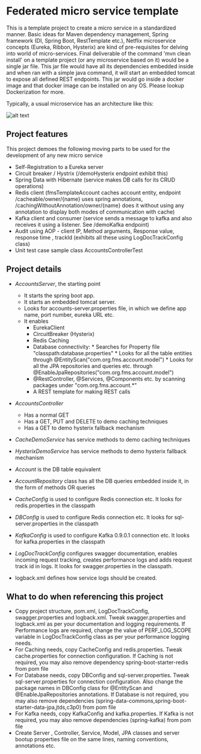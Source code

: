 Federated micro service template
==================================

This is a template project to create a micro service in a standardized manner. Basic ideas for Maven dependency management, Spring framework (DI, Spring Boot, RestTemplate etc.), Netflix microservice concepts (Eureka, Ribbon, Hysterix) are kind of pre-requisites for delving into world of micro-services. Final deliverable of the command 'mvn clean install' on a template project (or any microservice based on it) would be a single jar file. This jar file would have all its dependencies embedded inside and when ran with a simple java command, it will start an embedded tomcat to expose all defined REST endpoints. This jar would go inside a docker image and that docker image can be installed on any OS. Please lookup Dockerization for more.


Typically, a usual microservice has an architecture like this:

![alt text](https://cloud.githubusercontent.com/assets/5894094/26773580/7d515ef2-49e9-11e7-91fa-c3f006b2ebc1.PNG)

Project features
-----------------
This project demoes the following moving parts to be used for the development of any new micro service
* Self-Registration to a Eureka server
* Circuit breaker / Hystrix (/demoHysterix endpoint exhibit this)
* Spring Data with Hibernate (service makes DB calls for its CRUD operations)
* Redis client (fmsTemplateAccount caches account entity, endpoint /cacheable/owner/{name} uses spring annotations, /cachingWithoutAnnotation/owner/{name} does it without using any annotation to display both modes of communication with cache)
* Kafka client and consumer (service sends a message to kafka and also receives it using a listener. See /demoKafka endpoint)
* Audit using AOP - client IP, Method arguments, Response value, response time , trackId  (exhibits all these using LogDocTrackConfig class)
* Unit test case sample class AccountsControllerTest

Project details
----------------
* *AccountsServer*, the starting point 
  * It starts the spring boot app.
  *	It starts an embedded tomcat server.
  *	Looks for accounts-server.properties file, in which we define app name, port number, eureka URL etc. 
  *	It enables
    * EurekaClient
    * CircuitBreaker (Hysterix)
    * Redis Caching
    * Database connectivity:
			  * Searches for Property file "classpath:database.properties"
			  * Looks for all the table entities through @EntityScan("com.org.fms.account.model")
			  * Looks for all the JPA repositories and queries etc. through @EnableJpaRepositories("com.org.fms.account.model")
	* @RestController, @Services, @Components etc. by scanning packages under "com.org.fms.account.*"
	* A REST template for making REST calls

* *AccountsController* 
  * Has a normal GET
  * Has a GET, PUT and DELETE to demo caching techniques
  * Has a GET to demo hysterix fallback mechanism
	
* *CacheDemoService* has service methods to demo caching techniques

* *HysterixDemoService* has service methods to demo hysterix fallback mechanism

* *Account* is the DB table equivalent

* *AccountRepository* class has all the DB queries embedded inside it, in the form of methods OR queries

* *CacheConfig* is used to configure Redis connection etc. It looks for redis.properties in the classpath

* *DBConfig* is used to configure Redis connection etc. It looks for sql-server.properties in the classpath

* *KafkaConfig* is used to configure Kafka 0.9.0.1 connection etc. It looks for kafka.properties in the classpath

* *LogDocTrackConfig* configures swagger documentation, enables incoming request tracking, creates performance logs and adds request track id in logs. It looks for swagger.properties in the classpath. 
		
* logback.xml defines how service logs should be created.

What to do when referencing this project
-----------------------------------------
* Copy project structure, pom.xml, LogDocTrackConfig, swagger.properties and logback.xml. Tweak swagger.properties and logback.xml as per your documentation and logging requirements. If Performance logs are required, change the value of PERF_LOG_SCOPE variable in LogDocTrackConfig class as per your performance logging needs.
* For Caching needs, copy CacheConfig and redis.properties. Tweak cache.properties for connection configuration. If Caching is not required, you may also remove dependency spring-boot-starter-redis from pom file
* For Database needs, copy DBConfig and sql-server.properties. Tweak sql-server.properties for connection configuration. Also change the package names in DBConfig class for @EntityScan and @EnableJpaRepositories annotations. If Database is not required, you may also remove dependencies (spring-data-commons,spring-boot-starter-data-jpa,jtds,c3p0) from pom file
* For Kafka needs, copy KafkaConfig and kafka.properties. If Kafka is not required, you may also remove dependencies (spring-kafka) from pom file
* Create Server , Controller, Service, Model, JPA classes and server bootup properties file on the same lines, naming conventions, annotations etc.
